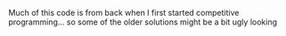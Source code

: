 Much of this code is from back when I first started competitive programming... so some of the older solutions might be a bit ugly looking 
